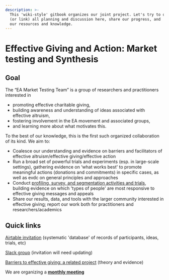 ```yaml
---
description: >-
  This 'wiki-style' gitbook organizes our joint project. Let's try to organize
  (or link) all planning and discussion here, share our progress, and 'curate'
  our resources and knowledge.
---
```


# Effective Giving and Action: Market testing and Synthesis

## Goal

The “EA Market Testing Team” is a group of researchers and practitioners interested in &#x20;

* promoting effective charitable giving,
* building awareness and understanding of ideas associated with effective altruism,&#x20;
* fostering involvement in the EA movement and associated groups,
* &#x20;and learning more about what motivates this.

To the best of our knowledge, this is the first such organized collaboration of its kind. We aim to:

* Coalesce our understanding and evidence on barriers and facilitators of effective altruism/effective giving/effective action
* Run a broad set of powerful trials and experiments (esp. in large-scale settings), gathering evidence on ‘what works best' to promote meaningful actions (donations and commitments) in specific cases, as well as evdc on general principles and approaches
* Conduct [profiling, survey, and segmentation activities and trials](profiling-and-segmentation/profiling-discussion.md), building evidence on which 'types of people' are most responsive to effective giving messages and appeals
* Share our results, data, and tools with the larger community interested in effective giving; report our work both for practitioners and researchers/academics

## **Quick links**

[Airtable invitation](https://airtable.com/invite/l?inviteId=invrYLQD6MCwj5tzF\&inviteToken=756e551c2eb2be11add77811fa080f3ac80c5adc68b402c5dcbbc4a16684b836) (systematic 'database' of records of participants, ideas, trials, etc)

[Slack group](https://join.slack.com/t/givingexperiments/shared\_invite/zt-stgaroli-5FVxFgOY\_MjXjrmUjfxLfw) (invitation will need updating)

[Barriers to effective giving: a related project](https://daaronr.github.io/ea\_giving\_barriers/index.html) (theory and evidence)

We are organizing a [**monthly meeting**](tip-o-the-spear.md#meeting-agendas)
